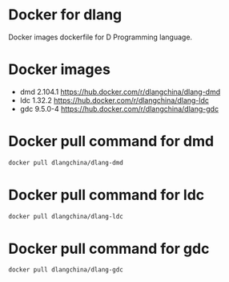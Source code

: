 # Docker for dlang
Docker images dockerfile for D Programming language.

# Docker images
 * dmd 2.104.1 https://hub.docker.com/r/dlangchina/dlang-dmd
 * ldc 1.32.2 https://hub.docker.com/r/dlangchina/dlang-ldc
 * gdc 9.5.0-4 https://hub.docker.com/r/dlangchina/dlang-gdc

# Docker pull command for dmd
```bash
docker pull dlangchina/dlang-dmd
```

# Docker pull command for ldc
```bash
docker pull dlangchina/dlang-ldc
```

# Docker pull command for gdc
```bash
docker pull dlangchina/dlang-gdc
```
